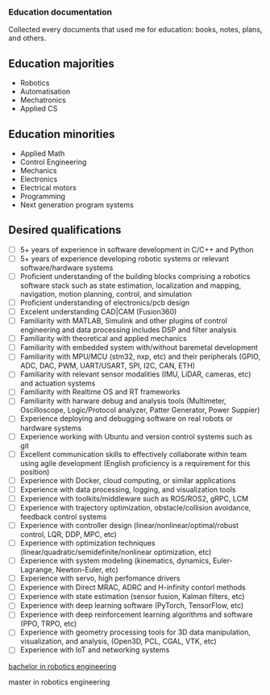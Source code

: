 ### Education documentation

Collected every documents that used me for education: books, notes, plans, and others.

## Education majorities

 - Robotics
 - Automatisation
 - Mechatronics
 - Applied CS

## Education minorities

 - Applied Math
 - Control Engineering
 - Mechanics
 - Electronics
 - Electrical motors
 - Programming
 - Next generation program systems

## Desired qualifications
 - [ ] 5+ years of experience in software development in C/C++ and Python
 - [ ] 5+ years of experience developing robotic systems or relevant software/hardware systems
 - [ ] Proficient understanding of the building blocks comprising a robotics software stack such as state estimation, localization and mapping, navigation, motion planning, control, and simulation
 - [ ] Proficient understanding of electronics/pcb design
 - [ ] Excelent understanding CAD|CAM (Fusion360)
 - [ ] Familiarity with MATLAB, Simulink and other plugins of control engineering and data processing includes DSP and filter analysis
 - [ ] Familiarity with theoretical and applied mechanics
 - [ ] Familiarity with embedded system with/without baremetal development
 - [ ] Familiarity with MPU/MCU (stm32, nxp, etc) and their peripherals (GPIO, ADC, DAC, PWM, UART/USART, SPI, I2C, CAN, ETH)
 - [ ] Familiarity with relevant sensor modalities (IMU, LiDAR, cameras, etc) and actuation systems
 - [ ] Familiarity with Realtime OS and RT frameworks
 - [ ] Familiarity with harware debug and analysis tools (Multimeter, Oscilloscope, Logic/Protocol analyzer, Patter Generator, Power Suppier)
 - [ ] Experience deploying and debugging software on real robots or hardware systems
 - [ ] Experience working with Ubuntu and version control systems such as git
 - [ ] Excellent communication skills to effectively collaborate within team using agile development (English proficiency is a requirement for this position)
 - [ ] Experience with Docker, cloud computing, or similar applications
 - [ ] Experience with data processing, logging, and visualization tools
 - [ ] Experience with toolkits/middleware such as ROS/ROS2, gRPC, LCM
 - [ ] Experience with trajectory optimization, obstacle/collision avoidance, feedback control systems
 - [ ] Experience with controller design (linear/nonlinear/optimal/robust control, LQR, DDP, MPC, etc)
 - [ ] Experience with optimization techniques (linear/quadratic/semidefinite/nonlinear optimization, etc)
 - [ ] Experience with system modeling (kinematics, dynamics, Euler-Lagrange, Newton-Euler, etc)
 - [ ] Experience with servo, high perfomance drivers
 - [ ] Experience with Direct MRAC, ADRC and H-infinity contorl methods
 - [ ] Experience with state estimation (sensor fusion, Kalman filters, etc)
 - [ ] Experience with deep learning software (PyTorch, TensorFlow, etc)
 - [ ] Experience with deep reinforcement learning algorithms and software (PPO, TRPO, etc)
 - [ ] Experience with geometry processing tools for 3D data manipulation, visualization, and analysis, (Open3D, PCL, CGAL, VTK, etc)
 - [ ] Experience with IoT and networking systems

[bachelor in robotics engineering](bs_robotics/README.md)

master in robotics engineering 